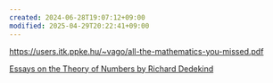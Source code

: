 ```yaml
---
created: 2024-06-28T19:07:12+09:00
modified: 2025-04-29T20:22:41+09:00
---
```


https://users.itk.ppke.hu/~vago/all-the-mathematics-you-missed.pdf

[Essays on the Theory of Numbers by Richard Dedekind](https://www.gutenberg.org/files/21016/21016-pdf.pdf)

